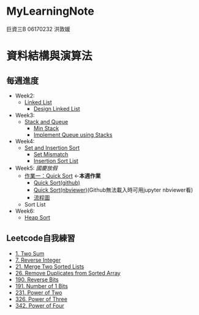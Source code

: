 # MyLearningNote

巨資三B 06170232 洪敦媛
# 資料結構與演算法
## 每週進度
   * Week2: 
     * [Linked List](https://github.com/HTY62006/MyLearningNote/tree/master/Week2)
       * [Design Linked List](https://github.com/HTY62006/MyLearningNote/blob/master/Week2/707.%20Design%20Linked%20List.py)
   * Week3: 
     * [Stack and Queue](https://github.com/HTY62006/MyLearningNote/tree/master/Week3)
       * [Min Stack](https://github.com/HTY62006/MyLearningNote/blob/master/Week3/155.%20Min%20Stack.py)
       * [Implement Queue using Stacks](https://github.com/HTY62006/MyLearningNote/blob/master/Week3/232.%20Implement%20Queue%20using%20Stacks.py)
   * Week4:
     * [Set and Insertion Sort](https://github.com/HTY62006/MyLearningNote/tree/master/Week4)
       * [Set Mismatch](https://github.com/HTY62006/MyLearningNote/blob/master/Week4/645.%20Set%20Mismatch.py)
       * [Insertion Sort List](https://github.com/HTY62006/MyLearningNote/blob/master/Week4/147.%20Insertion%20Sort%20List.py)
   * Week5: *國慶放假*
     * [作業一：Quick Sort](https://github.com/HTY62006/MyLearningNote/tree/master/HW1:%20Quick%20Sort) ←**本週作業**
       * [Quick Sort(github)](https://github.com/HTY62006/MyLearningNote/blob/master/HW1:%20Quick%20Sort/HW1_Quick_Sort.ipynb)
       * [Quick Sort(nbviewer)](https://nbviewer.jupyter.org/github/HTY62006/MyLearningNote/blob/master/HW1:%20Quick%20Sort/HW1_Quick_Sort.ipynb)(Github無法載入時可用jupyter nbviewer看)
       * [流程圖](https://github.com/HTY62006/MyLearningNote/blob/master/HW1:%20Quick%20Sort/Quick_Sort.png)
     * Sort List
   * Week6:
     * [Heap Sort](https://github.com/HTY62006/MyLearningNote/tree/master/Week6)



## Leetcode自我練習
   * [1. Two Sum](https://github.com/HTY62006/MyLearningNote/blob/master/Leetcode/week2/1.%20Two%20Sum.py)
   * [7. Reverse Integer](https://github.com/HTY62006/MyLearningNote/blob/master/Leetcode/week3/7.%20Reverse%20Integer.py)
   * [21. Merge Two Sorted Lists](https://github.com/HTY62006/MyLearningNote/blob/master/Leetcode/week2/21.%20Merge%20Two%20Sorted%20Lists.py)
   * [26. Remove Duplicates from Sorted Array](https://github.com/HTY62006/MyLearningNote/blob/master/Leetcode/week3/26.%20Remove%20Duplicates%20from%20Sorted%20Array.py)
   * [190. Reverse Bits](https://github.com/HTY62006/MyLearningNote/blob/master/Leetcode/week3/190.%20Reverse%20Bits.py)
   * [191. Number of 1 Bits](https://github.com/HTY62006/MyLearningNote/blob/master/Leetcode/week3/191.%20Number%20of%201%20Bits.py)
   * [231. Power of Two](https://github.com/HTY62006/MyLearningNote/blob/master/Leetcode/week4/231.%20Power%20of%20Two.py)
   * [326. Power of Three](https://github.com/HTY62006/MyLearningNote/blob/master/Leetcode/week4/326.%20Power%20of%20Three.py)
   * [342. Power of Four](https://github.com/HTY62006/MyLearningNote/blob/master/Leetcode/week4/342.%20Power%20of%20Four.py)


